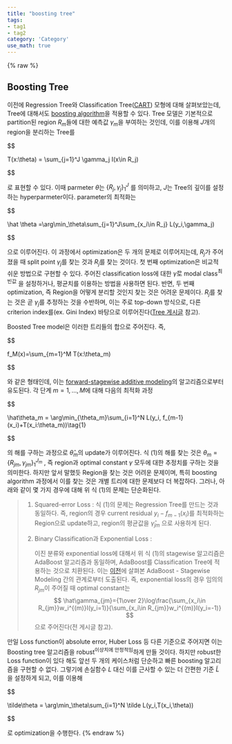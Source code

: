 ```yaml
---
title: "boosting tree"
tags:
- tag1
- tag2
category: 'Category'
use_math: true
---
```

{% raw %}
## Boosting Tree

이전에 Regression Tree와 Classification Tree([CART](https://velog,io/@ddangchani/Trees)) 모형에 대해 살펴보았는데, Tree에 대해서도 [boosting algorithm](https://ddangchani.github.io/Boosting)을 적용할 수 있다. Tree 모델은 기본적으로 partition된 region $R_m$들에 대한 예측값 $\gamma_m$을 부여하는 것인데, 이를 이용해 $J$개의 region을 분리하는 Tree를

$$

T(x:\theta) = \sum_{j=1}^J \gamma_j I(x\in R_j)

$$

로 표현할 수 있다. 이때 parmeter $\theta$는 $\{R_j,\gamma_j\}_1^J$ 를 의미하고, $J$는 Tree의 깊이를 설정하는 hyperparmeter이다. parameter의 최적화는

$$

\hat \theta =\arg\min_\theta\sum_{j=1}^J\sum_{x_i\in R_j} L(y_i,\gamma_j)

$$

으로 이루어진다. 이 과정에서 optimization은 두 개의 문제로 이루어지는데, $R_j$가 주어졌을 때 split point $\gamma_j$를 찾는 것과 $R_j$를 찾는 것이다. 첫 번째 optimization은 비교적 쉬운 방법으로 구현할 수 있다. 주어진 classification loss에 대한 $\hat\gamma$로 modal class<sup>최빈값</sup> 을 설정하거나, 평균치를 이용하는 방법을 사용하면 된다. 반면, 두 번째 optimization, 즉 Region을 어떻게 분리할 것인지 찾는 것은 어려운 문제이다. $R_j$를 찾는 것은 곧 $\gamma_j$를 추정하는 것을 수반하며, 이는 주로 top-down 방식으로, 다른 criterion index를(ex. Gini Index) 바탕으로 이루어진다([Tree 게시글](https://velog,io/@ddangchani/Trees) 참고).

Boosted Tree model은 이러한 트리들의 합으로 주어진다. 즉,

$$

f_M(x)=\sum_{m=1}^M T(x:\theta_m)

$$

와 같은 형태인데, 이는 [forward-stagewise additive modeling](https://ddangchani.github.io/Boosting)의 알고리즘으로부터 유도된다. 각 단계 $m=1,\ldots,M$에 대해 다음의 최적화 과정

$$

\hat\theta_m = \arg\min_{\theta_m}\sum_{i=1}^N L(y_i, f_{m-1}(x_i)+T(x_i:\theta_m))\tag{1}

$$

의 해를 구하는 과정으로 $\hat\theta_m$의 update가 이루어진다. 식 (1)의 해를 찾는 것은 $\theta_m = \{R_{jm},\gamma_{jm}\}_1^{J_m}$ , 즉 region과 optimal constant $\gamma$ 모두에 대한 추정치를 구하는 것을 의미한다. 하지만 앞서 말했듯 Region을 찾는 것은 어려운 문제이며, 특히 boosting algorithm 과정에서 이를 찾는 것은 개별 트리에 대한 문제보다 더 복잡하다. 그러나, 아래와 같이 몇 가지 경우에 대해 위 식 (1)의 문제는 단순화된다.

> 1. Squared-error Loss : 식 (1)의 문제는 Regression Tree를 만드는 것과 동일하다. 즉, region의 경우 current residual $y_i-f_{m-1}(x_i)$를 최적화하는 Region으로 update하고, region의 평균값을 $\hat\gamma_{jm}$ 으로 사용하게 된다.
>
> 2. Binary Classification과 Exponential Loss :
>
>    이진 분류와 exponential loss에 대해서 위 식 (1)의 stagewise 알고리즘은 AdaBoost 알고리즘과 동일하며, AdaBoost를 Classification Tree에 적용하는 것으로 치환된다. 이는 [이전](https://velog,io/@ddangchani/Boosting)에 살펴본 AdaBoost - Stagewise Modeling 간의 관계로부터 도출된다. 즉, exponential loss의 경우 임의의 $R_{jm}$이 주어질 때 optimal constant는
>    $$
>    \hat\gamma_{jm}={1\over 2}\log\frac{\sum_{x_i\in R_{jm}}w_i^{(m)}I(y_i=1)}{\sum_{x_i\in R_{jm}}w_i^{(m)}I(y_i=-1)}
>    $$
>    으로 주어진다(전 게시글 참고).

만일 Loss function이 absolute error, Huber Loss 등 다른 기준으로 주어지면 이는 Boosting tree 알고리즘을 robust<sup>이상치에 안정적임</sup>하게 만들 것이다. 하지만 robust한 Loss function이 있다 해도 앞선 두 개의 케이스처럼 단순하고 빠른 boosting 알고리즘을 구현할 수 없다. 그렇기에 손실함수 $L$ 대신 이를 근사할 수 있는 더 간편한 기준 $\tilde{L}$ 을 설정하게 되고, 이를 이용해

$$

\tilde\theta = \arg\min_\theta\sum_{i=1}^N \tilde L(y_i,T(x_i,\theta))

$$

로 optimization을 수행한다.
{% endraw %}